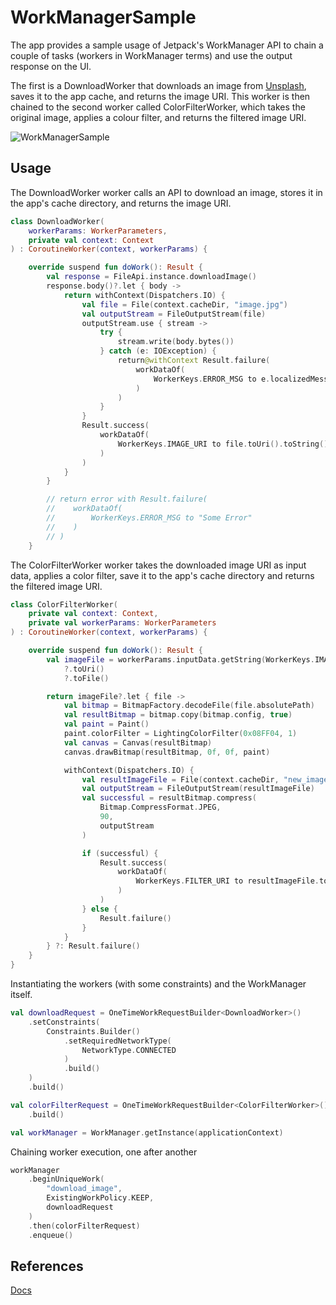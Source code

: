 # WorkManagerSample

The app provides a sample usage of Jetpack's WorkManager API to chain a couple of tasks (workers in WorkManager terms) and use the output response on the UI.

The first is a DownloadWorker that downloads an image from [Unsplash](https://images.unsplash.com), saves it to the app cache, and returns the image URI. This worker is then chained to the second worker called ColorFilterWorker, which takes the original image, applies a colour filter, and returns the filtered image URI.

![WorkManagerSample](https://github.com/sateeshjhambani/WorkManagerSample/assets/60574717/a48e43a0-7ac9-4b1b-8b99-8db5d900f756)

## Usage

The DownloadWorker worker calls an API to download an image, stores it in the app's cache directory, and returns the image URI.

```kotlin
class DownloadWorker(
    workerParams: WorkerParameters,
    private val context: Context
) : CoroutineWorker(context, workerParams) {

    override suspend fun doWork(): Result {
        val response = FileApi.instance.downloadImage()
        response.body()?.let { body ->
            return withContext(Dispatchers.IO) {
                val file = File(context.cacheDir, "image.jpg")
                val outputStream = FileOutputStream(file)
                outputStream.use { stream ->
                    try {
                        stream.write(body.bytes())
                    } catch (e: IOException) {
                        return@withContext Result.failure(
                            workDataOf(
                                WorkerKeys.ERROR_MSG to e.localizedMessage
                            )
                        )
                    }
                }
                Result.success(
                    workDataOf(
                        WorkerKeys.IMAGE_URI to file.toUri().toString()
                    )
                )
            }
        }

        // return error with Result.failure(
        //    workDataOf(
        //        WorkerKeys.ERROR_MSG to "Some Error"
        //    )
        // )
    }
```

The ColorFilterWorker worker takes the downloaded image URI as input data, applies a color filter, save it to the app's cache directory and returns the filtered image URI.

```kotlin
class ColorFilterWorker(
    private val context: Context,
    private val workerParams: WorkerParameters
) : CoroutineWorker(context, workerParams) {

    override suspend fun doWork(): Result {
        val imageFile = workerParams.inputData.getString(WorkerKeys.IMAGE_URI)
            ?.toUri()
            ?.toFile()

        return imageFile?.let { file ->
            val bitmap = BitmapFactory.decodeFile(file.absolutePath)
            val resultBitmap = bitmap.copy(bitmap.config, true)
            val paint = Paint()
            paint.colorFilter = LightingColorFilter(0x08FF04, 1)
            val canvas = Canvas(resultBitmap)
            canvas.drawBitmap(resultBitmap, 0f, 0f, paint)

            withContext(Dispatchers.IO) {
                val resultImageFile = File(context.cacheDir, "new_image.jpg")
                val outputStream = FileOutputStream(resultImageFile)
                val successful = resultBitmap.compress(
                    Bitmap.CompressFormat.JPEG,
                    90,
                    outputStream
                )

                if (successful) {
                    Result.success(
                        workDataOf(
                            WorkerKeys.FILTER_URI to resultImageFile.toUri().toString()
                        )
                    )
                } else {
                    Result.failure()
                }
            }
        } ?: Result.failure()
    }
}
```

Instantiating the workers (with some constraints) and the WorkManager itself.

```kotlin
val downloadRequest = OneTimeWorkRequestBuilder<DownloadWorker>()
    .setConstraints(
        Constraints.Builder()
            .setRequiredNetworkType(
                NetworkType.CONNECTED
            )
            .build()
    )
    .build()

val colorFilterRequest = OneTimeWorkRequestBuilder<ColorFilterWorker>()
    .build()

val workManager = WorkManager.getInstance(applicationContext)
```

Chaining worker execution, one after another

```kotlin
workManager
    .beginUniqueWork(
        "download_image",
        ExistingWorkPolicy.KEEP,
        downloadRequest
    )
    .then(colorFilterRequest)
    .enqueue()
```

## References

[Docs](https://developer.android.com/develop/background-work/background-tasks/persistent/getting-started)
